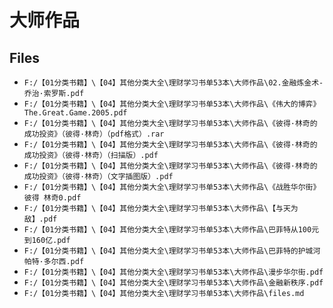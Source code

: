# 大师作品

## Files

- `F:/【01分类书籍】\【04】其他分类大全\理财学习书单53本\大师作品\02.金融炼金术-乔治·索罗斯.pdf`
- `F:/【01分类书籍】\【04】其他分类大全\理财学习书单53本\大师作品\《伟大的博弈》The.Great.Game.2005.pdf`
- `F:/【01分类书籍】\【04】其他分类大全\理财学习书单53本\大师作品\《彼得·林奇的成功投资》（彼得·林奇）（pdf格式）.rar`
- `F:/【01分类书籍】\【04】其他分类大全\理财学习书单53本\大师作品\《彼得·林奇的成功投资》（彼得·林奇）（扫描版）.pdf`
- `F:/【01分类书籍】\【04】其他分类大全\理财学习书单53本\大师作品\《彼得·林奇的成功投资》（彼得·林奇）（文字插图版）.pdf`
- `F:/【01分类书籍】\【04】其他分类大全\理财学习书单53本\大师作品\《战胜华尔街》彼得 林奇0.pdf`
- `F:/【01分类书籍】\【04】其他分类大全\理财学习书单53本\大师作品\【与天为敌】.pdf`
- `F:/【01分类书籍】\【04】其他分类大全\理财学习书单53本\大师作品\巴菲特从100元到160亿.pdf`
- `F:/【01分类书籍】\【04】其他分类大全\理财学习书单53本\大师作品\巴菲特的护城河 帕特·多尔西.pdf`
- `F:/【01分类书籍】\【04】其他分类大全\理财学习书单53本\大师作品\漫步华尔街.pdf`
- `F:/【01分类书籍】\【04】其他分类大全\理财学习书单53本\大师作品\金融新秩序.pdf`
- `F:/【01分类书籍】\【04】其他分类大全\理财学习书单53本\大师作品\files.md`
